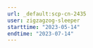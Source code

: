 ```yaml
---
url: _default:scp-cn-2435
user: zigzagzog-sleeper
starttime: "2023-05-14"
endtime: "2023-07-14"
---
```

<reserve />